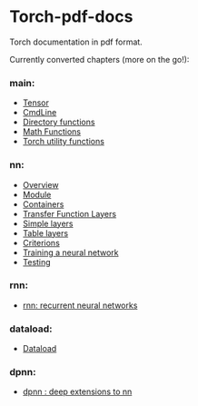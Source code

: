 # Torch-pdf-docs
Torch documentation in pdf format.

Currently converted chapters (more on the go!):

### main:
- [Tensor](https://github.com/torch/torch7/blob/master/doc/tensor.md)
- [CmdLine](https://github.com/torch/torch7/blob/master/doc/cmdline.md)
- [Directory functions](https://github.com/torch/paths/blob/master/doc/dirfunctions.md)
- [Math Functions](https://github.com/torch/torch7/blob/master/doc/maths.md)
- [Torch utility functions](https://github.com/torch/torch7/blob/master/doc/utility.md)

### nn:
- [Overview](https://github.com/torch/nn/blob/master/doc/overview.md#nn.overview.dok)
- [Module](https://github.com/torch/nn/blob/master/doc/module.md#nn.Module)
- [Containers](https://github.com/torch/nn/blob/master/doc/containers.md#nn.Containers)
- [Transfer Function Layers](https://github.com/torch/nn/blob/master/doc/transfer.md#nn.transfer.dok)
- [Simple layers](https://github.com/torch/nn/blob/master/doc/simple.md#nn.simplelayers.dok)
- [Table layers](https://github.com/torch/nn/blob/master/doc/table.md#nn.TableLayers)
- [Criterions](https://github.com/torch/nn/blob/master/doc/criterion.md#nn.Criterions)
- [Training a neural network](https://github.com/torch/nn/blob/master/doc/training.md#nn.traningneuralnet.dok)
- [Testing](https://github.com/torch/nn/blob/master/doc/testing.md)

### rnn:
- [rnn: recurrent neural networks](https://github.com/Element-Research/rnn)

### dataload:
- [Dataload](https://github.com/Element-Research/dataload)

### dpnn:
- [dpnn : deep extensions to nn](https://github.com/Element-Research/dpnn)





